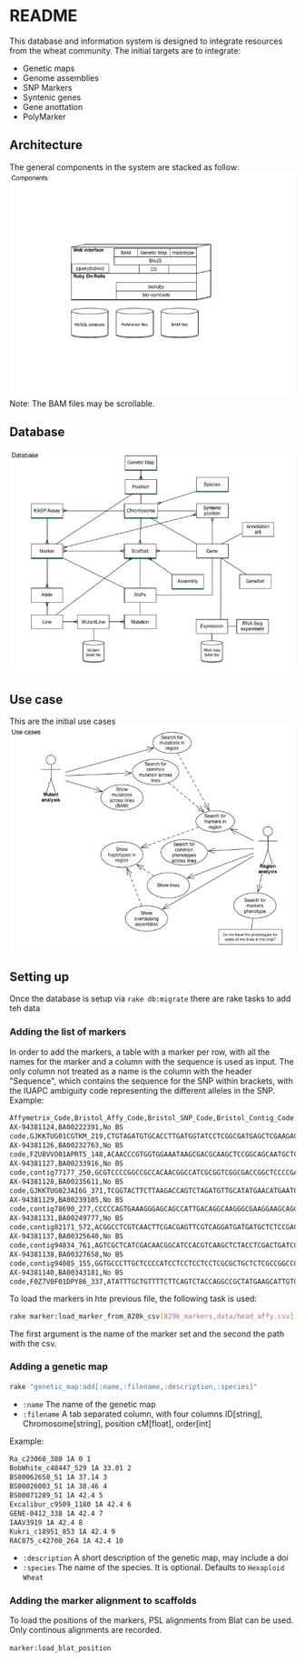 # README 

This database and information system is designed to integrate resources from the wheat community. The initial targets are to integrate:

* Genetic maps
* Genome assemblies
* SNP Markers
* Syntenic genes
* Gene anottation
* PolyMarker

## Architecture

The general components in the system are stacked as follow:
![](doc/Arch.png)
Note: The BAM files may be scrollable.


## Database


![](doc/Database.png)


## Use case
This are the initial use cases
![](doc/UseCase.png)



## Setting up

Once the database is setup via ```rake db:migrate``` there are rake tasks to add teh data

### Adding the list of markers
In order to add the markers, a table with a marker per row, with all the names for the marker and a column with the sequence is used as input. The only column not treated as a name is the column with the header "Sequence", which contains the sequence for the SNP within brackets, with the IUAPC ambiguity code representing the different alleles in the SNP. 
Example:

```
Affymetrix_Code,Bristol_Affy_Code,Bristol_SNP_Code,Bristol_Contig_Code,Sequence
AX-94381124,BA00222391,No BS code,GJKKTUG01CGTKM_219,CTGTAGATGTGCACCTTGATGGTATCCTCGGCGATGAGCTCGAAGACGCA[R]ACNTCGAACTTCTCCAGATTGTTGCCGATCGAGAACTGGCTCCAGCCTCT
AX-94381126,BA00232763,No BS code,FZU8VVO01APRT5_148,ACAACCCGTGGTGGAAATAAGCGACGCAAGCTCCGGCAGCAATGCTCACT[Y]GNGTGATATGTTAAGCCTCCTGCCCAGTCCTAAGAACGCTGCTATAAGAC
AX-94381127,BA00233916,No BS code,contig77177_250,GCGTCCCCGGCCGCCACAACGGCCATCGCGGTCGGCGACCGGCTCCCCGA[M]NCGACGCTCTCCTACTTCGACGCCCCCGACGGCGAGCTGAAGACGGTGAC
AX-94381128,BA00235611,No BS code,GJKKTUG02JAI6G_371,TCGGTACTTCTTAAGACCAGTCTAGATGTTGCATATGAACATGAATCAAT[Y]GGGGTNACGCACATCATCAACAGATGATGTCACAATAAGAGTGGAGAGAG
AX-94381129,BA00239105,No BS code,contig78690_277,CCCCCAGTGAAAGGGAGCAGCCATTGACAGGCAAGGGCGAAGGAAGCAGC[R]ACGGNGCAGAACAAGACAGAGAGCAGGGGGCATGGGGGAGAAGGCTGCGG
AX-94381131,BA00249777,No BS code,contig82171_572,ACGGCCTCGTCAACTTCGACGAGTTCGTCAGGATGATGATGCTCTCCGAC[K]CCGACNNNNNNNNNNNNNNNNNTTGAGAGTCTGTCCGAGATAGATATATA
AX-94381137,BA00325640,No BS code,contig94834_761,AGTCGCTCATCGACAACGGCATCCACGTCAAGCTCTACCTCGACTGATCC[Y]TTTTCNNNNNNNNGCTGTGGTATGTCTGTTGCCGCTCTGCTTTCGACACC
AX-94381138,BA00327658,No BS code,contig94085_155,GGTGCCCTTGCTCCCCATCCTCCTCCTCCTCGCGCTGCTCTCGCCGGCCG[Y]CCGNGGCTCGGAGTCGCCGCAGTACGCGACGGTGCACGCGGAGTCGGACT
AX-94381140,BA00343181,No BS code,F0Z7V0F01DPY86_337,ATATTTGCTGTTTTCTTCAGTCTACCAGGCCGCTATGAAGCATTGTGGAA[R]GNGGTTGATGGTGTCAAGCAGCTTTGGAAGAACAGGAAGGAGCTCAAGGT
```

To load the markers in hte previous file, the following task is used:

```bash
rake marker:load_marker_from_820k_csv[829k_markers,data/head_affy.csv]
```
The first argument is the name of the marker set and the second the path with the csv. 



### Adding a genetic map 


```bash
rake "genetic_map:add[:name,:filename,:description,:species]"
```

 * ```:name``` The name of the genetic map
 * ```:filename``` A tab separated column, with four columns ID[string], Chromosome[string], position cM[float], order[int] 

Example:

```csv
Ra_c23068_380 1A 0 1
BobWhite_c48447_529 1A 33.01 2
BS00062658_51 1A 37.14 3
BS00026003_51 1A 38.46 4
BS00071289_51 1A 42.4 5
Excalibur_c9509_1180 1A 42.4 6
GENE-0412_338 1A 42.4 7
IAAV3919 1A 42.4 8
Kukri_c18951_853 1A 42.4 9
RAC875_c42700_264 1A 42.4 10
```

* ```:description``` A short description of the genetic map, may include a doi
* ```:species``` The name of the species. It is optional. Defaults to ```Hexaploid Wheat```


### Adding the marker alignment to scaffolds

To load the positions of the markers, PSL alignments from Blat can be used. Only continous alignments are recorded. 

```marker:load_blat_position ``` 

